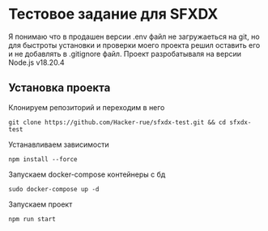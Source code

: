 # Тестовое задание для SFXDX

Я понимаю что в продашен версии .env файл не загружаеться на git, но для быстроты установки и проверки моего проекта решил оставить его и не добавлять в .gitignore файл.
Проект разробатываля на версии Node.js v18.20.4

## Установка проекта
Клонируем репозиторий и переходим в него
```
git clone https://github.com/Hacker-rue/sfxdx-test.git && cd sfxdx-test
```

Устанавливаем зависимости
```
npm install --force
```

Запускаем docker-compose контейнеры с бд
```
sudo docker-compose up -d
```

Запускаем проект
```
npm run start
```